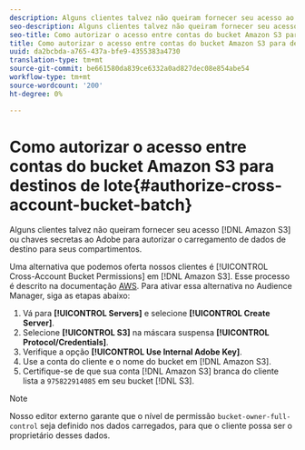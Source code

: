 ```yaml
---
description: Alguns clientes talvez não queiram fornecer seu acesso ao Serviço de Armazenamento Simples da Amazon (Amazon S3) ou chaves secretas ao Adobe para autorizar o carregamento de dados de destino para seus buckets.
seo-description: Alguns clientes talvez não queiram fornecer seu acesso ao Serviço de Armazenamento Simples da Amazon (Amazon S3) ou chaves secretas ao Adobe para autorizar o carregamento de dados de destino para seus buckets.
seo-title: Como autorizar o acesso entre contas do bucket Amazon S3 para destinos de lote
title: Como autorizar o acesso entre contas do bucket Amazon S3 para destinos de lote
uuid: da2bcbda-a765-437a-bfe9-4355383a4730
translation-type: tm+mt
source-git-commit: be661580da839ce6332a0ad827dec08e854abe54
workflow-type: tm+mt
source-wordcount: '200'
ht-degree: 0%

---
```



# Como autorizar o acesso entre contas do bucket Amazon S3 para destinos de lote{#authorize-cross-account-bucket-batch}

Alguns clientes talvez não queiram fornecer seu acesso [!DNL Amazon S3] ou chaves secretas ao Adobe para autorizar o carregamento de dados de destino para seus compartimentos.

Uma alternativa que podemos oferta nossos clientes é [!UICONTROL Cross-Account Bucket Permissions] em [!DNL Amazon S3]. Esse processo é descrito na documentação [AWS](https://docs.aws.amazon.com/AmazonS3/latest/dev/example-walkthroughs-managing-access-example2.html). Para ativar essa alternativa no Audience Manager, siga as etapas abaixo:

1. Vá para **[!UICONTROL Servers]** e selecione **[!UICONTROL Create Server]**.
1. Selecione **[!UICONTROL S3]** na máscara suspensa **[!UICONTROL Protocol/Credentials]**.
1. Verifique a opção **[!UICONTROL Use Internal Adobe Key]**.
1. Use a conta do cliente e o nome do bucket em [!DNL Amazon S3].
1. Certifique-se de que sua conta [!DNL Amazon S3] branca do cliente lista a `975822914085` em seu bucket [!DNL S3].

>[!NOTE]
>
>Nosso editor externo garante que o nível de permissão `bucket-owner-full-control` seja definido nos dados carregados, para que o cliente possa ser o proprietário desses dados.
